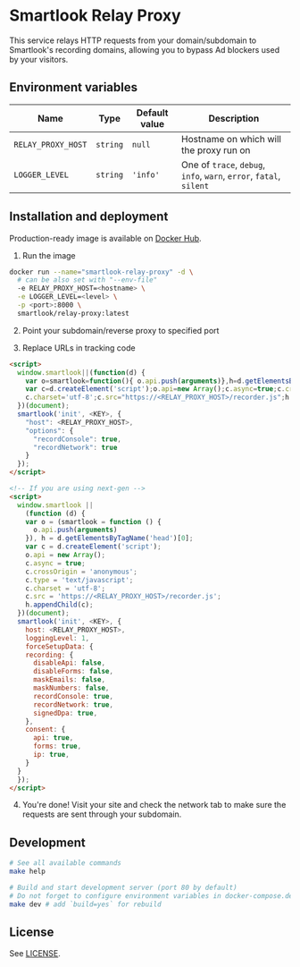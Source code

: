 # Smartlook Relay Proxy

This service relays HTTP requests from your domain/subdomain to
Smartlook's recording domains, allowing you to bypass Ad blockers used
by your visitors.

## Environment variables

| Name               | Type     | Default value | Description                                                         |
| ------------------ | -------- | ------------- | ------------------------------------------------------------------- |
| `RELAY_PROXY_HOST` | `string` | `null`        | Hostname on which will the proxy run on                             |
| `LOGGER_LEVEL`     | `string` | `'info'`      | One of `trace`, `debug`, `info`, `warn`, `error`, `fatal`, `silent` |

## Installation and deployment

Production-ready image is available on [Docker Hub](https://hub.docker.com/r/smartlook/relay-proxy).

1. Run the image

```sh
docker run --name="smartlook-relay-proxy" -d \
  # can be also set with "--env-file"
  -e RELAY_PROXY_HOST=<hostname> \
  -e LOGGER_LEVEL=<level> \
  -p <port>:8000 \
  smartlook/relay-proxy:latest
```

2. Point your subdomain/reverse proxy to specified port

3. Replace URLs in tracking code

```html
<script>
  window.smartlook||(function(d) {
    var o=smartlook=function(){ o.api.push(arguments)},h=d.getElementsByTagName('head')[0];
    var c=d.createElement('script');o.api=new Array();c.async=true;c.crossOrigin='anonymous';c.type='text/javascript';
    c.charset='utf-8';c.src="https://<RELAY_PROXY_HOST>/recorder.js";h.appendChild(c);
  })(document);
  smartlook('init', <KEY>, {
    "host": <RELAY_PROXY_HOST>,
    "options": {
      "recordConsole": true,
      "recordNetwork": true
    }
  });
</script>

<!-- If you are using next-gen -->
<script>
  window.smartlook ||
    (function (d) {
    var o = (smartlook = function () {
      o.api.push(arguments)
    }), h = d.getElementsByTagName('head')[0];
    var c = d.createElement('script');
    o.api = new Array();
    c.async = true;
    c.crossOrigin = 'anonymous';
    c.type = 'text/javascript';
    c.charset = 'utf-8';
    c.src = 'https://<RELAY_PROXY_HOST>/recorder.js';
    h.appendChild(c);
  })(document);
  smartlook('init', <KEY>, {
    host: <RELAY_PROXY_HOST>,
    loggingLevel: 1,
    forceSetupData: {
    recording: {
      disableApi: false,
      disableForms: false,
      maskEmails: false,
      maskNumbers: false,
      recordConsole: true,
      recordNetwork: true,
      signedDpa: true,
    },
    consent: {
      api: true,
      forms: true,
      ip: true,
    }
  }
  });
</script>
```

4. You're done! Visit your site and check the network tab to make sure the requests are sent through your subdomain.

## Development

```sh
# See all available commands
make help

# Build and start development server (port 80 by default)
# Do not forget to configure environment variables in docker-compose.dev.yml
make dev # add `build=yes` for rebuild
```

## License

See [LICENSE](LICENSE).
